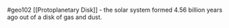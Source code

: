 #geo102 
 [[Protoplanetary Disk]] - the solar system formed 4.56 billion years ago out of a disk of gas and dust.